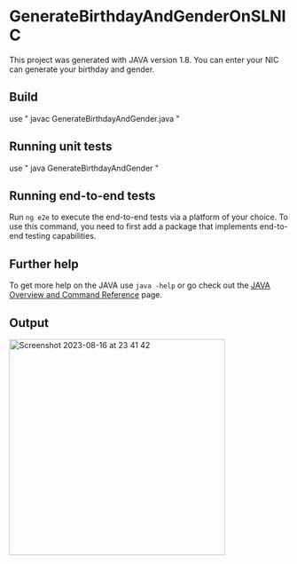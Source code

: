 # GenerateBirthdayAndGenderOnSLNIC

This project was generated with JAVA version 1.8. You can enter your NIC can generate your birthday and gender.

## Build 

use " javac GenerateBirthdayAndGender.java "

## Running unit tests

use " java GenerateBirthdayAndGender "

## Running end-to-end tests

Run `ng e2e` to execute the end-to-end tests via a platform of your choice. To use this command, you need to first add a package that implements end-to-end testing capabilities.

## Further help

To get more help on the JAVA use `java -help` or go check out the [JAVA Overview and Command Reference](https://www.java.com/en/download/help/index.html) page.

## Output

<img width="389" alt="Screenshot 2023-08-16 at 23 41 42" src="https://github.com/SanaIsBestPerson/GenerateBirthdayAndGenderOnSLNIC/assets/95904319/9fa1e39c-2a92-4952-b48f-d1b1a58b4c21">
